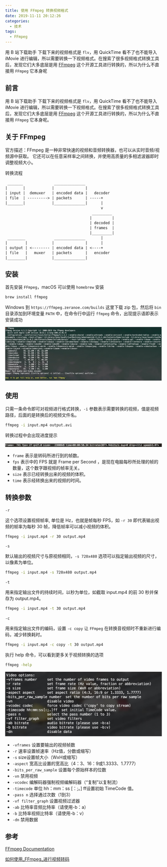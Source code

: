 ```yaml
---
title: 使用 FFmpeg 转换视频格式
date: 2019-11-11 20:12:26
categories:
  - 技术
tags:
  - FFmpeg
---
```


用 B 站下载助手 下载下来的视频格式是 `flv`，用 QuickTime 看不了也不能导入 iMovie 进行编辑，所以需要转换一下视频格式。在搜索了很多视频格式转换工具后，发现它们大多底层是用 [FFmpeg](https://www.ffmpeg.org/) 这个开源工具进行转换的，所以为什么不直接用 `FFmpeg` 它本身呢

<!--more-->

## 前言

用 B 站下载助手 下载下来的视频格式是 `flv`，用 QuickTime 看不了也不能导入 iMovie 进行编辑，所以需要转换一下视频格式。在搜索了很多视频格式转换工具后，发现它们大多底层是用 [FFmpeg](https://www.ffmpeg.org/) 这个开源工具进行转换的，所以为什么不直接用 `FFmpeg` 它本身呢。

## 关于 FFmpeg

官方描述：FFmpeg 是一种非常快速的视频和音频转换器，也可以从实时音频/视频源中获取。 它还可以在任意采样率之间转换，并使用高质量的多相滤波器即时调整视频大小。

转换流程

```pre
 _______              ______________
|       |            |              |
| input |  demuxer   | encoded data |   decoder
| file  | ---------> | packets      | -----+
|_______|            |______________|      |
                                           v
                                       _________
                                      |         |
                                      | decoded |
                                      | frames  |
                                      |_________|
 ________             ______________       |
|        |           |              |      |
| output | <-------- | encoded data | <----+
| file   |   muxer   | packets      |   encoder
|________|           |______________|
```

## 安装

首先安装 `FFmpeg`，macOS 可以使用 `homebrew` 安装

```sh
brew install ffmpeg
```

Windows 到 `https://ffmpeg.zeranoe.com/builds` 这里下载 zip 包，然后将 `bin` 目录添加到环境变量 `PATH` 中，在命令行中运行 `ffmpeg` 命令，出现提示语即表示安装成功

![hint](images/ffmpeg-hint.jpg)

## 使用

只需一条命令即可对视频进行格式转换，`-i` 参数表示需要转换的视频，值是视频路径，后面的是转换后的视频文件名。

```sh
ffmpeg -i input.mp4 output.avi
```

转换过程中会出现进度提示

![running](images/ffmpeg-running.jpg)

- `frame` 表示是转码所进行到的帧数。
- `fps` 表示中的 FPS 就是 Frame per Second ，是现在电脑每秒所处理的帧的数量，这个数字跟视频的帧率无关。
- `size` 表示已经转换出来的视频的体积。
- `time` 表示经转换出来的视频的时间。

## 转换参数

`-r`

这个选项设置视频帧率, 单位是 Hz，也就是帧每秒 FPS，如 `-r 30` 即代表输出视频的帧率为每秒 30 帧，降低帧率可以减小视频的体积。

```sh
ffmpeg -i input.mp4 -r 30 output.mp4
```

`-s`

默认输出的视频尺寸与原视频相同，`-s 720x480` 选项可以指定输出视频的尺寸，以像素为单位。

```sh
ffmpeg -i input.mp4 -s 720x480 output.mp4
```

`-t`

用来指定输出文件的持续时间，以秒为单位，如截取 input.mp4 的前 30 秒并保存为 output.mp4。

```sh
ffmpeg -i input.mp4 -t 30 output.mp4
```

`-c`

用来指定输出文件的编码，设置 `-c copy` 让 `FFmpeg` 在转换音视频时不重新进行编码，减少转换耗时。

```sh
ffmpeg -i input.mp4 -c copy -t 30 output.mp4
```

执行 help 命令，可以看到更多关于视频转换的选项

```sh
ffmpeg -help
```

![video-options](images/ffmpeg-video-opt.jpg)

- `-vframes` 设置要输出的视频帧数
- `-r` 速率设置帧速率（Hz值，分数或缩写）
- `-s` size设置帧大小（WxH或缩写）
- `-aspect` 宽高比设置的宽高比（4：3、16：9或1.3333、1.7777）
- `-bits_per_raw_sample` 设置每个原始样本的位数
- `-vn` 禁用视频
- `-vcodec` 编解码器强制视频编解码器（“复制”以复制流）
- `-timecode` 单位 hh：mm：ss [：;。] ff设置初始 TimeCode 值。
- `-pass n` 选择通过次数（1到3）
- `-vf filter_graph` 设置视频过滤器
- `-ab` 比特率音频比特率（请使用-b：a）
- `-b` 比特率视频比特率（请使用-b：v）
- `-dn` 禁用数据

## 参考

[FFmpeg Documentation](https://www.ffmpeg.org/documentation.html)

[如何使用_FFmpeg_进行视频转码](https://wiki.fiveyellowmice.com/wiki/%E5%A6%82%E4%BD%95%E4%BD%BF%E7%94%A8_FFmpeg_%E8%BF%9B%E8%A1%8C%E8%A7%86%E9%A2%91%E8%BD%AC%E7%A0%81:%E9%A6%96%E9%A1%B5)
